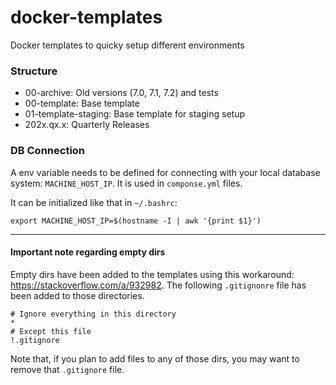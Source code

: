 # docker-templates
Docker templates to quicky setup different environments

### Structure

* 00-archive: Old versions (7.0, 7.1, 7.2) and tests
* 00-template: Base template
* 01-template-staging: Base template for staging setup
* 202x.qx.x: Quarterly Releases

### DB Connection
A env variable needs to be defined for connecting with your local database system: `MACHINE_HOST_IP`. It is used in `componse.yml` files. 

It can be initialized like that in `~/.bashrc`:

    export MACHINE_HOST_IP=$(hostname -I | awk '{print $1}')

---

#### Important note regarding empty dirs
Empty dirs have been added to the templates using this workaround: https://stackoverflow.com/a/932982. The following `.gitignonre` file has been added to those directories.

    # Ignore everything in this directory
    *
    # Except this file
    !.gitignore

Note that, if you plan to add files to any of those dirs, you may want to remove that `.gitignore` file.
